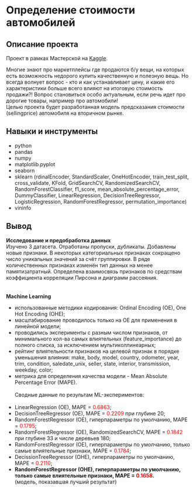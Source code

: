 # Определение стоимости автомобилей

## Описание проекта

Проект в рамках Мастерской на [Kaggle](https://www.kaggle.com/competitions/used-cars-price-prediction-yap17/overview).

Многие знают про маркетплейсы где продаются б/у вещи, на которых есть возможность недорого купить качественную и полезную вещь. Но всегда волнует вопрос - кто и как устанавливает цену, и какие его характеристики больше всего влияют на итоговую стоимость продажи?! Вопрос становиться особо актуальным, если речь идет про дорогие товары, например про автомобили!\
Целью проекта будет разработанная модель предсказания стоимости (sellingprice) автомобиля на вторичном рынке.

## Навыки и инструменты

* python
* pandas
* numpy
* matplotlib.pyplot
* seaborn
* sklearn (rdinalEncoder, StandardScaler, OneHotEncoder, train_test_split, cross_validate, KFold, GridSearchCV, RandomizedSearchCV, RandomForestClassifier, f1_score, mean_absolute_percentage_error, DummyClassifier, LinearRegression, DecisionTreeRegressor, LogisticRegression, RandomForestRegressor, permutation_importance)
* vininfo

## Вывод

**Исследование и предобработка данных** <br>
Изучено 3 датасета. Отработаны пропуски, дубликаты. Добавлены новые признаки. В некоторых категориальных признаках сокращено число уникальных значений за счёт группировки. В ряде количественных признаках изменён тип данных на менее памятизатратный. Определена взаимосвязь признаков по средствам коэффициента корреляции Пирсона и диаграмм рассеяния. <br>
<br><br>
**Machine Learning**<br>
* использованные методики кодирования: Ordinal Encoding (OE), One Hot Encoding (OHE);
* масштабирование проводилось только на ОЕ для применения в линейной модели;
* проводились эксперименты с разным числом признаков, от минимального кол-ва самых влиятельных (feature_importance) до полного списка, за исключением мультиколлинеарных;
* рейтинг влиятельности признаков на целевой признак в порядке уменьшения влияния: make, body, model, country, odometer, year, trim, condition, saledate_unix, seller, state, interior, transmission, weekday, color;
* метрика для определения качества модели - Mean Absolute Percentage Error (MAPE).
<br><br>
Сводные данные по результам ML-экспериментов: <br><br>
* LinearRegression (OE), MAPE = <font color='red'>0.6863</font>;
* DecisionTreeRegressor (OE), MAPE = <font color='red'>0.2209</font> при глубине 20;
* RandomForestRegressor (OE), гиперпараметры по умолчанию, MAPE = <font color='red'>0.1795</font>;
* RandomForestRegressor (OE), RandomizedSearchCV, MAPE = <font color='red'>0.1842</font> при глубине 33 и числе деревьев 180;
* RandomForestRegressor (OE), гиперпараметры по умолчанию, только самые влиятельные признаки, MAPE = <font color='red'>0.1784</font>;
* DecissionTreeRegressor (OHE), гиперпараметры по умолчанию, MAPE = <font color='red'>0.2110</font>;
* **RandomForestRegressor (OHE), гиперпараметры по умолчанию, только самые влиятельные признаки, MAPE = <font color='red'>0.1658</font>.** <br> (модель, показавшая лучший результат)